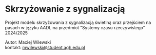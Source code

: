 # Skrzyżowanie z sygnalizacją
Projekt modelu skrzyżowania z sygnalizacją świetlną oraz przejściem na pasach w języku AADL na przedmiot "Systemy czasu rzeczywistego" 2024/2025

Autor: Maciej Wilewski <br>
kontakt: mwilewski@student.agh.edu.pl

